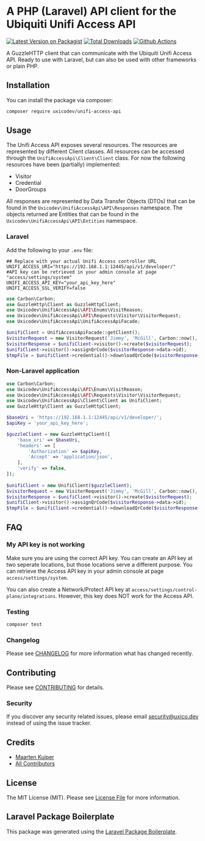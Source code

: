 # A PHP (Laravel) API client for the Ubiquiti Unifi Access API

[![Latest Version on Packagist](https://img.shields.io/packagist/v/uxicodev/unifi-access-api.svg?style=flat-square)](https://packagist.org/packages/uxicodev/unifi-access-api)
[![Total Downloads](https://img.shields.io/packagist/dt/uxicodev/unifi-access-api.svg?style=flat-square)](https://packagist.org/packages/uxicodev/unifi-access-api)
[![Github Actions](https://github.com/uxico-dev/unifi-access-api/actions/workflows/main.yml/badge.svg)](https://github.com/uxico-dev/unifi-access-api/actions/workflows/main.yml)

A GuzzleHTTP client that can communicate with the Ubiquiti Unifi Access API. Ready to use with Laravel, but can also be used with other frameworks or plain PHP.

## Installation

You can install the package via composer:

```bash
composer require uxicodev/unifi-access-api
```

## Usage
 
The Unifi Access API exposes several resources. The resources are represented by different Client classes. 
All resources can be accessed through the `UnifiAccessApi\Client\Client` class. For now the following resources have been (partially) implemented:

- Visitor
- Credential
- DoorGroups

All responses are represented by Data Transfer Objects (DTOs) that can be found in the `Uxicodev\UnifiAccessApi\API\Responses` namespace.
The objects returned are Entities that can be found in the `Uxicodev\UnifiAccessApi\API\Entities` namespace.

### Laravel

Add the following to your `.env` file:
```dotenv
## Replace with your actual Unifi Access controller URL
UNIFI_ACCESS_URI="https://192.168.1.1:12445/api/v1/developer/"
#API key can be retrieved in your admin console at page "access/settings/system"
UNIFI_ACCESS_API_KEY="your_api_key_here"
UNIFI_ACCESS_SSL_VERIFY=false
```

```php
use Carbon\Carbon;
use GuzzleHttp\Client as GuzzleHttpClient;
use Uxicodev\UnifiAccessApi\API\Enums\VisitReason;
use Uxicodev\UnifiAccessApi\API\Requests\Visitor\VisitorRequest;
use Uxicodev\UnifiAccessApi\UnifiAccessApiFacade;

$unifiClient = UnifiAccessApiFacade::getClient();
$visitorRequest = new VisitorRequest('Jimmy', 'McGill', Carbon::now(), Carbon::now()->addHour(), VisitReason::Others);
$visitorResponse = $unifiClient->visitor()->create($visitorRequest);
$unifiClient->visitor()->assignQrCode($visitorResponse->data->id);
$tmpFile = $unifiClient->credential()->downloadQrCode($visitorResponse->data->id);
```

### Non-Laravel application

```php
use Carbon\Carbon;
use Uxicodev\UnifiAccessApi\API\Enums\VisitReason;
use Uxicodev\UnifiAccessApi\API\Requests\Visitor\VisitorRequest;
use Uxicodev\UnifiAccessApi\Client\Client as UnifiClient;
use GuzzleHttp\Client as GuzzleHttpClient;

$baseUri = 'https://192.168.1.1:12445/api/v1/developer/';
$apiKey = 'your_api_key_here';

$guzzleClient = new GuzzleHttpClient([
    'base_uri' => $baseUri,
    'headers' => [
        'Authorization' => $apiKey,
        'Accept' => 'application/json',
    ],
    'verify' => false,
]);
            
$unifiClient = new UnifiClient($guzzleClient);
$visitorRequest = new VisitorRequest('Jimmy', 'McGill', Carbon::now(), Carbon::now()->addHour(), VisitReason::Others);
$visitorResponse = $unifiClient->visitor()->create($visitorRequest);
$unifiClient->visitor()->assignQrCode($visitorResponse->data->id);
$tmpFile = $unifiClient->credential()->downloadQrCode($visitorResponse->data->id);
```

## FAQ

### My API key is not working

Make sure you are using the correct API key. You can create an API key at two seperate locations, but those locations serve a different purpose.
You can retrieve the Access API key in your admin console at page `access/settings/system`.

You can also create a Network/Protect API key at `access/settings/control-plane/integrations`. However, this key does NOT work for the Access API. 

### Testing

```bash
composer test
```

### Changelog

Please see [CHANGELOG](CHANGELOG.md) for more information what has changed recently.

## Contributing

Please see [CONTRIBUTING](CONTRIBUTING.md) for details.

### Security

If you discover any security related issues, please email security@uxico.dev instead of using the issue tracker.

## Credits

-   [Maarten Kuiper](https://github.com/uxicodev)
-   [All Contributors](../../contributors)

## License

The MIT License (MIT). Please see [License File](LICENSE.md) for more information.

## Laravel Package Boilerplate

This package was generated using the [Laravel Package Boilerplate](https://laravelpackageboilerplate.com).
